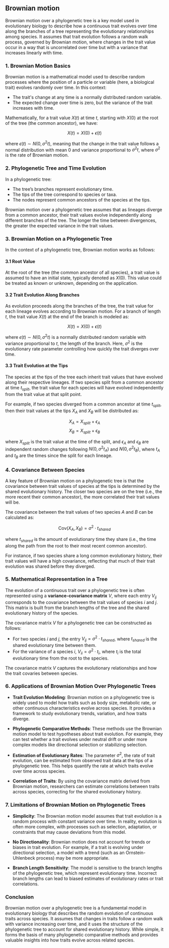## Brownian motion

Brownian motion over a phylogenetic tree is a key model used in evolutionary biology to describe how a continuous trait evolves over time along the branches of a tree representing the evolutionary relationships among species. It assumes that trait evolution follows a random walk process, governed by Brownian motion, where changes in the trait value occur in a way that is uncorrelated over time but with a variance that increases linearly with time.

### 1. **Brownian Motion Basics**

Brownian motion is a mathematical model used to describe random processes where the position of a particle or variable (here, a biological trait) evolves randomly over time. In this context:
- The trait's change at any time is a normally distributed random variable.
- The expected change over time is zero, but the variance of the trait increases with time.

Mathematically, for a trait value $X(t)$ at time $t$, starting with $X(0)$ at the root of the tree (the common ancestor), we have:

$$X(t) = X(0) + \epsilon(t)$$

where $\epsilon(t) \sim N(0, \sigma^2 t)$, meaning that the change in the trait value follows a normal distribution with mean 0 and variance proportional to $\sigma^2 t$, where $\sigma^2$ is the rate of Brownian motion.

### 2. **Phylogenetic Tree and Time Evolution**

In a phylogenetic tree:
- The tree’s branches represent evolutionary time.
- The tips of the tree correspond to species or taxa.
- The nodes represent common ancestors of the species at the tips.

Brownian motion over a phylogenetic tree assumes that as lineages diverge from a common ancestor, their trait values evolve independently along different branches of the tree. The longer the time between divergences, the greater the expected variance in the trait values.

### 3. **Brownian Motion on a Phylogenetic Tree**

In the context of a phylogenetic tree, Brownian motion works as follows:

#### 3.1 **Root Value**
At the root of the tree (the common ancestor of all species), a trait value is assumed to have an initial state, typically denoted as $X(0)$. This value could be treated as known or unknown, depending on the application.

#### 3.2 **Trait Evolution Along Branches**
As evolution proceeds along the branches of the tree, the trait value for each lineage evolves according to Brownian motion. For a branch of length $t$, the trait value $X(t)$ at the end of the branch is modeled as:

$$X(t) = X(0) + \epsilon(t)$$

where $\epsilon(t) \sim N(0, \sigma^2 t)$ is a normally distributed random variable with variance proportional to $t$, the length of the branch. Here, $\sigma^2$ is the evolutionary rate parameter controlling how quickly the trait diverges over time.

#### 3.3 **Trait Evolution at the Tips**
The species at the tips of the tree each inherit trait values that have evolved along their respective lineages. If two species split from a common ancestor at time $t_{split}$, the trait value for each species will have evolved independently from the trait value at that split point.

For example, if two species diverged from a common ancestor at time $t_{split}$, then their trait values at the tips $X_A$ and $X_B$ will be distributed as:

$$X_A = X_{split} + \epsilon_A$$
$$X_B = X_{split} + \epsilon_B$$

where $X_{split}$ is the trait value at the time of the split, and $\epsilon_A$ and $\epsilon_B$ are independent random changes following $N(0, \sigma^2 t_A)$ and $N(0, \sigma^2 t_B)$, where $t_A$ and $t_B$ are the times since the split for each lineage.

### 4. **Covariance Between Species**
A key feature of Brownian motion on a phylogenetic tree is that the covariance between trait values of species at the tips is determined by the shared evolutionary history. The closer two species are on the tree (i.e., the more recent their common ancestor), the more correlated their trait values will be.

The covariance between the trait values of two species $A$ and $B$ can be calculated as:

$$\text{Cov}(X_A, X_B) = \sigma^2 \cdot t_{shared}$$

where $t_{shared}$ is the amount of evolutionary time they share (i.e., the time along the path from the root to their most recent common ancestor).

For instance, if two species share a long common evolutionary history, their trait values will have a high covariance, reflecting that much of their trait evolution was shared before they diverged.

### 5. **Mathematical Representation in a Tree**
The evolution of a continuous trait over a phylogenetic tree is often represented using a **variance-covariance matrix** $V$, where each entry $V_{ij}$ corresponds to the covariance between the trait values of species $i$ and $j$. This matrix is built from the branch lengths of the tree and the shared evolutionary history of the species.

The covariance matrix $V$ for a phylogenetic tree can be constructed as follows:

- For two species $i$ and $j$, the entry $V_{ij} = \sigma^2 \cdot t_{shared}$, where $t_{shared}$ is the shared evolutionary time between them.
- For the variance of a species $i$, $V_{ii} = \sigma^2 \cdot t_i$, where $t_i$ is the total evolutionary time from the root to the species.

The covariance matrix $V$ captures the evolutionary relationships and how the trait covaries between species. 

### 6. **Applications of Brownian Motion Over Phylogenetic Trees**

- **Trait Evolution Modeling**: Brownian motion on a phylogenetic tree is widely used to model how traits such as body size, metabolic rate, or other continuous characteristics evolve across species. It provides a framework to study evolutionary trends, variation, and how traits diverge.
  
- **Phylogenetic Comparative Methods**: These methods use the Brownian motion model to test hypotheses about trait evolution. For example, they can test whether a trait evolves under neutral drift or under more complex models like directional selection or stabilizing selection.
  
- **Estimation of Evolutionary Rates**: The parameter $\sigma^2$, the rate of trait evolution, can be estimated from observed trait data at the tips of a phylogenetic tree. This helps quantify the rate at which traits evolve over time across species.

- **Correlation of Traits**: By using the covariance matrix derived from Brownian motion, researchers can estimate correlations between traits across species, correcting for the shared evolutionary history.

### 7. **Limitations of Brownian Motion on Phylogenetic Trees**

- **Simplicity**: The Brownian motion model assumes that trait evolution is a random process with constant variance over time. In reality, evolution is often more complex, with processes such as selection, adaptation, or constraints that may cause deviations from this model.
  
- **No Directionality**: Brownian motion does not account for trends or biases in trait evolution. For example, if a trait is evolving under directional selection, a model with a trend (such as an Ornstein-Uhlenbeck process) may be more appropriate.

- **Branch Length Sensitivity**: The model is sensitive to the branch lengths of the phylogenetic tree, which represent evolutionary time. Incorrect branch lengths can lead to biased estimates of evolutionary rates or trait correlations.

### Conclusion

Brownian motion over a phylogenetic tree is a fundamental model in evolutionary biology that describes the random evolution of continuous traits across species. It assumes that changes in traits follow a random walk with variance increasing over time, and it uses the structure of the phylogenetic tree to account for shared evolutionary history. While simple, it forms the basis of many phylogenetic comparative methods and provides valuable insights into how traits evolve across related species.